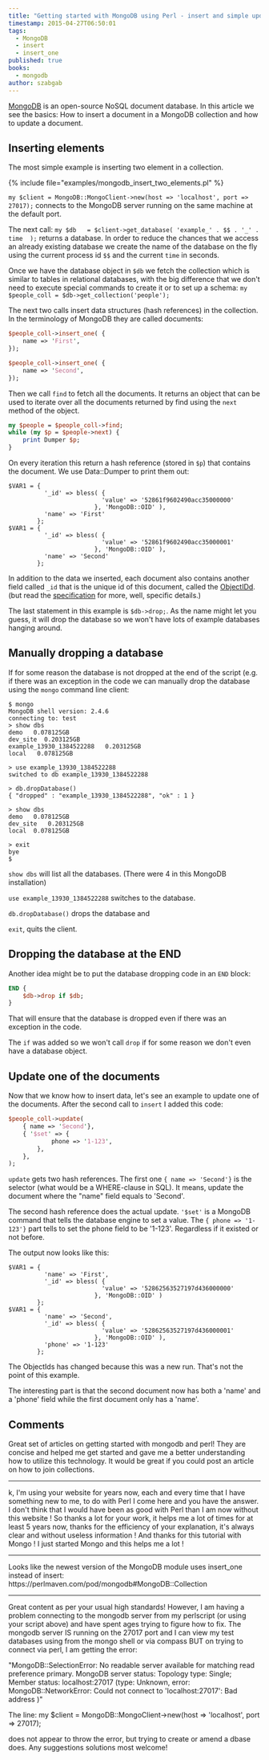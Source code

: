 ```yaml
---
title: "Getting started with MongoDB using Perl - insert and simple update"
timestamp: 2015-04-27T06:50:01
tags:
  - MongoDB
  - insert
  - insert_one
published: true
books:
  - mongodb
author: szabgab
---
```



[MongoDB](http://www.mongodb.org/) is an open-source NoSQL document database.
In this article we see the basics: How to insert a document in a MongoDB collection
and how to update a document.


## Inserting elements

The most simple example is inserting two element in a collection.

{% include file="examples/mongodb_insert_two_elements.pl" %}

`my $client = MongoDB::MongoClient->new(host => 'localhost', port => 27017);`
connects to the MongoDB server running on the same machine at the default port.

The next call:
`my $db   = $client->get_database( 'example_' . $$ . '_' . time  );`
returns a database. In order to reduce the chances that we access an already
existing database we create the name of the database on the fly using the
current process id `$$` and the current `time` in seconds.

Once we have the database object in `$db` we fetch the collection
which is similar to tables in relational databases, with the big difference that
we don't need to execute special commands to create it or to set up a schema:
`my $people_coll = $db->get_collection('people');`

The next two calls insert data structures (hash references) in the collection.
In the terminology of MongoDB they are called documents:

```perl
$people_coll->insert_one( {
    name => 'First',
});

$people_coll->insert_one( {
    name => 'Second',
});
```

Then we call `find` to fetch all the documents. It returns an object
that can be used to iterate over all the documents returned by find using the
`next` method of the object.

```perl
my $people = $people_coll->find;
while (my $p = $people->next) {
    print Dumper $p;
}
```

On every iteration this return a hash reference (stored in `$p`)
that contains the document. We use Data::Dumper to print them out:

```
$VAR1 = {
          '_id' => bless( {
                          'value' => '52861f9602490acc35000000'
                        }, 'MongoDB::OID' ),
          'name' => 'First'
        };
$VAR1 = {
          '_id' => bless( {
                          'value' => '52861f9602490acc35000001'
                        }, 'MongoDB::OID' ),
          'name' => 'Second'
        };
```

In addition to the data we inserted, each document also contains another
field called `_id` that is the unique id of this document, called
the [ObjectIDd](http://docs.mongodb.org/manual/reference/object-id/).
(but read the
[specification](http://docs.mongodb.org/manual/reference/object-id/)
for more, well, specific details.)

The last statement in this example is `$db->drop;`. As the name
might let you guess, it will drop the database so we won't have lots
of example databases hanging around.


## Manually dropping a database

If for some reason the database is not dropped at the end of the script (e.g. if
there was an exception in the code we can manually drop the database using
the `mongo` command line client:

```
$ mongo
MongoDB shell version: 2.4.6
connecting to: test
> show dbs
demo   0.078125GB
dev_site  0.203125GB
example_13930_1384522288   0.203125GB
local   0.078125GB

> use example_13930_1384522288
switched to db example_13930_1384522288

> db.dropDatabase()
{ "dropped" : "example_13930_1384522288", "ok" : 1 }

> show dbs
demo   0.078125GB
dev_site   0.203125GB
local  0.078125GB

> exit
bye
$
```


`show dbs` will list all the databases. (There were 4 in this MongoDB installation)

`use example_13930_1384522288` switches to the database.

`db.dropDatabase()` drops the database and

`exit`, quits the client.

## Dropping the database at the END

Another idea might be to put the database dropping code in an `END` block:

```perl
END {
    $db->drop if $db;
}
```

That will ensure that the database is dropped even if there was an exception in the code.

The `if` was added so we won't call `drop`
if for some reason we don't even have a database object.

## Update one of the documents

Now that we know how to insert data, let's see an example to update one of the documents.
After the second call to `insert` I added this code:

```perl
$people_coll->update(
    { name => 'Second'},
    { '$set' => {
            phone => '1-123',
        },
    },
);
```

`update` gets two hash references. The first one
`{ name => 'Second'}` is the selector (what would be a WHERE-clause in SQL).
It means, update the document where the "name" field equals to 'Second'.

The second hash reference does the actual update. `'$set'` is a MongoDB command
that tells the database engine to set a value. The `{ phone => '1-123'}` part
tells to set the phone field to be '1-123'. Regardless if it existed or not before.

The output now looks like this:

```
$VAR1 = {
          'name' => 'First',
          '_id' => bless( {
                          'value' => '52862563527197d436000000'
                        }, 'MongoDB::OID' )
        };
$VAR1 = {
          'name' => 'Second',
          '_id' => bless( {
                          'value' => '52862563527197d436000001'
                        }, 'MongoDB::OID' ),
          'phone' => '1-123'
        };
```

The ObjectIds has changed because this was a new run. That's not the point
of this example.

The interesting part is that the second document now has both a 'name' and a 'phone'
field while the first document only has a 'name'.

## Comments

Great set of articles on getting started with mongodb and perl! They are concise and helped me get started and gave me a better understanding how to utilize this technology. It would be great if you could post an article on how to join collections.

<hr>
k, I'm using your website for years now, each and every time that I have something new to me, to do with Perl I come here and you have the answer.
I don't think that I would have been as good with Perl than I am now without this website !
So thanks a lot for your work, it helps me a lot of times for at least 5 years now, thanks for the efficiency of your explanation, it's always clear and without useless information !
And thanks for this tutorial with Mongo ! I just started Mongo and this helps me a lot !

<hr>
Looks like the newest version of the MongoDB module uses insert_one instead of insert:  https://perlmaven.com/pod/mongodb#MongoDB::Collection

<hr>

Great content as per your usual high standards! However, I am having a problem connecting to the mongodb server from my perlscript (or using your script above) and have spent ages trying to figure how to fix.
The mongodb server IS running on the 27017 port and I can view my test databases using from the mongo shell or via compass BUT on trying to connect via perl, I am getting the error:

"MongoDB::SelectionError: No readable server available for matching read preference primary. MongoDB server status:
Topology type: Single; Member status:
localhost:27017 (type: Unknown, error: MongoDB::NetworkError: Could not connect to 'localhost:27017': Bad address )"

The line:
my $client = MongoDB::MongoClient->new(host => 'localhost', port => 27017);

does not appear to throw the error, but trying to create or amend a dbase does. Any suggestions solutions most welcome!



